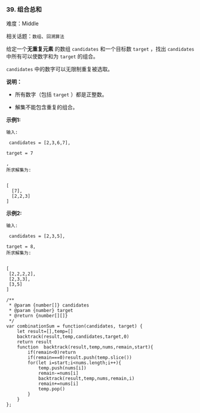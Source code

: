 ### 39. 组合总和

难度：Middle

相关话题：`数组`、`回溯算法`

给定一个**无重复元素** 的数组 `candidates` 和一个目标数 `target` ，找出 `candidates` 中所有可以使数字和为 `target` 的组合。



 `candidates` 中的数字可以无限制重复被选取。



**说明：** 




* 所有数字（包括 `target` ）都是正整数。

* 解集不能包含重复的组合。





**示例1:** 





```
输入:

 candidates = [2,3,6,7], 

target = 7

,
所求解集为:


[
  [7],
  [2,2,3]
]

```


**示例2:** 





```
输入:

 candidates = [2,3,5], 

target = 8,
所求解集为:


[
 [2,2,2,2],
 [2,3,3],
 [3,5]
]
```



```
/**
 * @param {number[]} candidates
 * @param {number} target
 * @return {number[][]}
 */
var combinationSum = function(candidates, target) {
    let result=[],temp=[]
    backtrack(result,temp,candidates,target,0)
    return result
    function  backtrack(result,temp,nums,remain,start){
        if(remain<0)return
        if(remain===0)result.push(temp.slice())
        for(let i=start;i<nums.length;i++){
            temp.push(nums[i])
            remain-=nums[i]
            backtrack(result,temp,nums,remain,i)
            remain+=nums[i]
            temp.pop()
        }
    }
};



```

